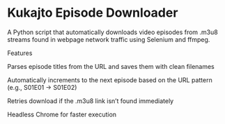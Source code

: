 # Kukajto Episode Downloader

A Python script that automatically downloads video episodes from .m3u8 streams found in webpage network traffic using Selenium and ffmpeg.

Features

Parses episode titles from the URL and saves them with clean filenames

Automatically increments to the next episode based on the URL pattern (e.g., S01E01 → S01E02)

Retries download if the .m3u8 link isn’t found immediately

Headless Chrome for faster execution
